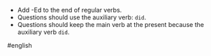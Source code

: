 * Add -Ed to the end of regular verbs.
* Questions should use the auxiliary verb: `did`.
* Questions should keep the main verb at the present because the auxiliary verb `did`.

#english 